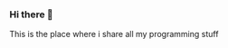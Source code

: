 ### Hi there 👋


This is the place where i share all my programming stuff
<!--
**MartinDeanMoriarty/MartinDeanMoriarty** is a ✨ _special_ ✨ repository because its `README.md` (this file) appears on your GitHub profile.

Here are some ideas to get you started:

- 🔭 I’m currently working on super cool stuff.
- 🌱 I’m currently learning all about ai.
- 👯 I’m looking to collaborate on ...
- 🤔 I’m looking for help with ...
- 💬 Ask me about anything
- 📫 How to reach me: ...
- 😄 Pronouns: ...
- ⚡ Fun fact: ...
-->
